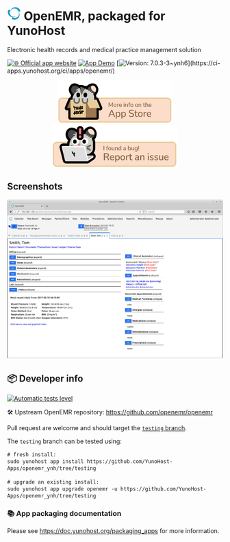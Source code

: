 <!--
N.B.: This README was automatically generated by <https://github.com/YunoHost/apps_tools/blob/main/readme_generator>
It shall NOT be edited by hand.
-->

<h1>
  <img src="https://raw.githubusercontent.com/YunoHost/apps/main/logos/openemr.png" width="32px" alt="Logo of OpenEMR">
  OpenEMR, packaged for YunoHost
</h1>

Electronic health records and medical practice management solution

[![🌐 Official app website](https://img.shields.io/badge/Official_app_website-darkgreen?style=for-the-badge)](https://www.open-emr.org)
[![App Demo](https://img.shields.io/badge/App_Demo-blue?style=for-the-badge)](https://www.open-emr.org/demo)
[![Version: 7.0.3-3~ynh6](https://img.shields.io/badge/Version-7.0.3--3~ynh6-rgb(18,138,11)?style=for-the-badge)](https://ci-apps.yunohost.org/ci/apps/openemr/)

<div align="center">
<a href="https://apps.yunohost.org/app/openemr"><img height="100px" src="https://github.com/YunoHost/yunohost-artwork/raw/refs/heads/main/badges/neopossum-badges/badge_more_info_on_the_appstore.svg"/></a>
<a href="https://github.com/YunoHost-Apps/openemr_ynh/issues"><img height="100px" src="https://github.com/YunoHost/yunohost-artwork/raw/refs/heads/main/badges/neopossum-badges/badge_report_an_issue.svg"/></a>
</div>


## Screenshots
![Screenshot of OpenEMR](./doc/screenshots/Patient_summary_feature.png)

## 📦 Developer info

[![Automatic tests level](https://apps.yunohost.org/badge/cilevel/openemr)](https://ci-apps.yunohost.org/ci/apps/openemr/)

🛠️ Upstream OpenEMR repository: <https://github.com/openemr/openemr>

Pull request are welcome and should target the [`testing` branch](https://github.com/YunoHost-Apps/openemr_ynh/tree/testing).

The `testing` branch can be tested using:
```
# fresh install:
sudo yunohost app install https://github.com/YunoHost-Apps/openemr_ynh/tree/testing

# upgrade an existing install:
sudo yunohost app upgrade openemr -u https://github.com/YunoHost-Apps/openemr_ynh/tree/testing
```

### 📚 App packaging documentation

Please see <https://doc.yunohost.org/packaging_apps> for more information.